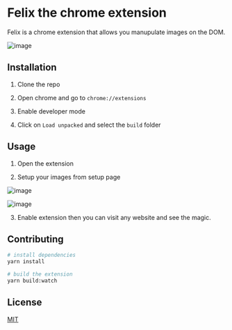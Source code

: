 # Felix the chrome extension

Felix is a chrome extension that allows you manupulate images on the DOM.

![image](https://user-images.githubusercontent.com/32804505/215370935-b177d4d0-1eb6-4ca6-95b4-07191a3f26c7.png)

## Installation

1. Clone the repo

2. Open chrome and go to `chrome://extensions`

3. Enable developer mode

4. Click on `Load unpacked` and select the `build` folder

## Usage

1. Open the extension

2. Setup your images from setup page

![image](https://user-images.githubusercontent.com/32804505/215370990-863ea1ad-776c-4ec3-a7ae-257fc9b25a45.png)

![image](https://user-images.githubusercontent.com/32804505/215371120-6a2b0d49-004e-46a9-b7ef-30e7bb8aca66.png)

3. Enable extension then you can visit any website and see the magic.

## Contributing

```bash
# install dependencies
yarn install
```

```bash
# build the extension
yarn build:watch
```

## License

[MIT](https://choosealicense.com/licenses/mit/)
